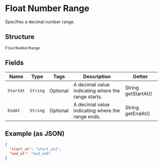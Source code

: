 
# Float Number Range

Specifies a decimal number range.

## Structure

`FloatNumberRange`

## Fields

| Name | Type | Tags | Description | Getter |
|  --- | --- | --- | --- | --- |
| `StartAt` | `String` | Optional | A decimal value indicating where the range starts. | String getStartAt() |
| `EndAt` | `String` | Optional | A decimal value indicating where the range ends. | String getEndAt() |

## Example (as JSON)

```json
{
  "start_at": "start_at2",
  "end_at": "end_at0"
}
```

